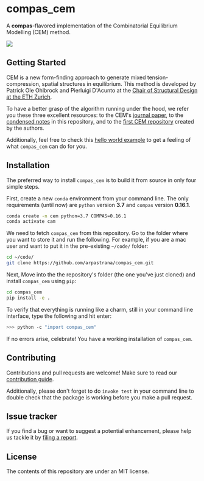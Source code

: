 # compas_cem

A **compas**-flavored implementation of the Combinatorial Equilibrium Modelling (CEM) method.

![](https://github.com/arpastrana/compas_cem/tree/master/docs/images/swap_dev_6fps.gif)

## Getting Started

CEM is a new form-finding approach to generate mixed tension-compression, spatial structures in equilibrium. This method is developed by Patrick Ole Ohlbrock and Pierluigi D'Acunto at the [Chair of Structural Design at the ETH Zurich](http://www.schwartz.arch.ethz.ch/). 

To have a better grasp of the algorithm running under the hood, we refer you these three excellent resources: to the CEM's [journal paper](https://www.sciencedirect.com/science/article/abs/pii/S0010448519305342), to the [condensed notes](https://github.com/arpastrana/compas_cem/tree/master/cem_method.md)  in this repository, and to the [first CEM repository](https://github.com/OleOhlbrock/CEM/) created by the authors.

Additionally, feel free to check this [hello world example]((https://github.com/arpastrana/compas_cem/tree/master/scripts/01_hello_world.py)) to get a feeling of what `compas_cem` can do for you.

## Installation

The preferred way to install `compas_cem` is to build it from source in only four simple steps.

First, create a new `conda` environment from your command line. The only requirements (until now) are `python` version **3.7** and `compas` version **0.16.1**.

```bash
conda create -n cem python=3.7 COMPAS=0.16.1
conda activate cam
```

We need to fetch `compas_cem` from this repository. Go to the folder where you want to store it and run the following. For example, if you are a mac user and want to put it in the pre-existing `~/code/` folder:

```bash
cd ~/code/
git clone https://github.com/arpastrana/compas_cem.git
```

Next, Move into the the repository's folder (the one you've just cloned) and install `compas_cem` using `pip`:

```bash
cd compas_cem
pip install -e .
```

To verify that everything is running like a charm, still in your command line interface, type the following and hit enter:

```bash
>>> python -c "import compas_cem"
```

If no errors arise, celebrate! You have a working installation of `compas_cem`.

## Contributing

Contributions and pull requests are welcome! Make sure to read our [contribution guide](https://github.com/arpastrana/compas_cem/tree/master/CONTRIBUTING.md).

Additionally, please don't forget to do ``invoke test`` in your command line to double check that the package is working before you make a pull request.

## Issue tracker

If you find a bug or want to suggest a potential enhancement,
please help us tackle it by [filing a report](https://github.com/arpastrana/compas_cem/issues).


## License

The contents of this repository are under an MIT license.
